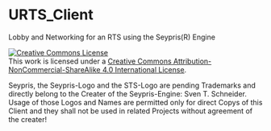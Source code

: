 # URTS_Client
Lobby and Networking for an RTS using the Seypris(R) Engine

<a rel="license" href="http://creativecommons.org/licenses/by-nc-sa/4.0/"><img alt="Creative Commons License" style="border-width:0" src="https://i.creativecommons.org/l/by-nc-sa/4.0/88x31.png" /></a><br />This work is licensed under a <a rel="license" href="http://creativecommons.org/licenses/by-nc-sa/4.0/">Creative Commons Attribution-NonCommercial-ShareAlike 4.0 International License</a>.

Seypris, the Seypris-Logo and the STS-Logo are pending Trademarks and directly belong to the Creater of the Seypris-Engine: Sven T. Schneider.
Usage of those Logos and Names are permitted only for direct Copys of this Client and they shall not be used in related Projects without agreement of the creater!

